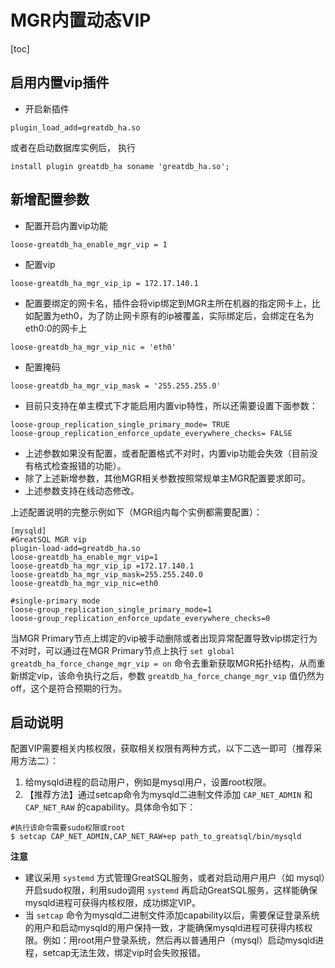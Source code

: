 # MGR内置动态VIP

[toc]

## 启用内置vip插件
- 开启新插件
```
plugin_load_add=greatdb_ha.so
```

或者在启动数据库实例后， 执行
```
install plugin greatdb_ha soname 'greatdb_ha.so';
```

## 新增配置参数
- 配置开启内置vip功能
```
loose-greatdb_ha_enable_mgr_vip = 1
```
- 配置vip
```
loose-greatdb_ha_mgr_vip_ip = 172.17.140.1
```
- 配置要绑定的网卡名，插件会将vip绑定到MGR主所在机器的指定网卡上，比如配置为eth0，为了防止网卡原有的ip被覆盖，实际绑定后，会绑定在名为eth0:0的网卡上
```
loose-greatdb_ha_mgr_vip_nic = 'eth0'
```
- 配置掩码
```
loose-greatdb_ha_mgr_vip_mask = '255.255.255.0'
```
- 目前只支持在单主模式下才能启用内置vip特性，所以还需要设置下面参数：
```
loose-group_replication_single_primary_mode= TRUE
loose-group_replication_enforce_update_everywhere_checks= FALSE
```
- 上述参数如果没有配置，或者配置格式不对时，内置vip功能会失效（目前没有格式检查报错的功能）。
- 除了上述新增参数，其他MGR相关参数按照常规单主MGR配置要求即可。
- 上述参数支持在线动态修改。

上述配置说明的完整示例如下（MGR组内每个实例都需要配置）：
```
[mysqld]
#GreatSQL MGR vip
plugin-load-add=greatdb_ha.so
loose-greatdb_ha_enable_mgr_vip=1
loose-greatdb_ha_mgr_vip_ip =172.17.140.1
loose-greatdb_ha_mgr_vip_mask=255.255.240.0
loose-greatdb_ha_mgr_vip_nic=eth0

#single-primary mode
loose-group_replication_single_primary_mode=1
loose-group_replication_enforce_update_everywhere_checks=0
```

当MGR Primary节点上绑定的vip被手动删除或者出现异常配置导致vip绑定行为不对时，可以通过在MGR Primary节点上执行 `set global greatdb_ha_force_change_mgr_vip = on` 命令去重新获取MGR拓扑结构，从而重新绑定vip，该命令执行之后，参数  `greatdb_ha_force_change_mgr_vip` 值仍然为off，这个是符合预期的行为。

## 启动说明
配置VIP需要相关内核权限，获取相关权限有两种方式，以下二选一即可（推荐采用方法二）：

1. 给mysqld进程的启动用户，例如是mysql用户，设置root权限。
2. 【推荐方法】通过setcap命令为mysqld二进制文件添加 `CAP_NET_ADMIN` 和 `CAP_NET_RAW` 的capability。具体命令如下：
```shell
#执行该命令需要sudo权限或root
$ setcap CAP_NET_ADMIN,CAP_NET_RAW+ep path_to_greatsql/bin/mysqld
```
**注意**
- 建议采用 `systemd` 方式管理GreatSQL服务，或者对启动用户用户（如 mysql）开启sudo权限，利用sudo调用 `systemd` 再启动GreatSQL服务，这样能确保mysqld进程可获得内核权限，成功绑定VIP。
- 当 `setcap` 命令为mysqld二进制文件添加capability以后，需要保证登录系统的用户和启动mysqld的用户保持一致，才能确保mysqld进程可获得内核权限。例如：用root用户登录系统，然后再以普通用户（mysql）启动mysqld进程，setcap无法生效，绑定vip时会失败报错。

